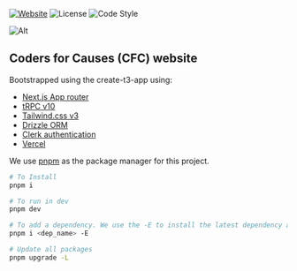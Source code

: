 [![Website](https://img.shields.io/website-up-down-green-red/https/codersforcauses.org.svg?style=flat-square)](https://www.codersforcauses.org)
![License](https://img.shields.io/badge/license-MIT-green.svg?style=flat-square&color=000000)
![Code Style](https://img.shields.io/badge/code%20style-standard-green.svg?style=flat-square&logo=eslint&color=4B32C3)

![Alt](https://repobeats.axiom.co/api/embed/f27cd0e713c22af6abc7653cae5e4fbee2cc00bc.svg "Repobeats analytics image")

## Coders for Causes (CFC) website

Bootstrapped using the create-t3-app using:

- [Next.js App router](https://nextjs.org/docs)
- [tRPC v10](https://trpc.io/docs/v10/)
- [Tailwind.css v3](https://tailwindcss.com/)
- [Drizzle ORM](https://orm.drizzle.team/docs/overview)
- [Clerk authentication](https://clerk.com/docs)
- [Vercel](https://vercel.com)

We use [pnpm](https://pnpm.io/) as the package manager for this project.

```bash
# To Install
pnpm i

# To run in dev
pnpm dev

# To add a dependency. We use the -E to install the latest dependency and pin it.
pnpm i <dep_name> -E

# Update all packages
pnpm upgrade -L
```
